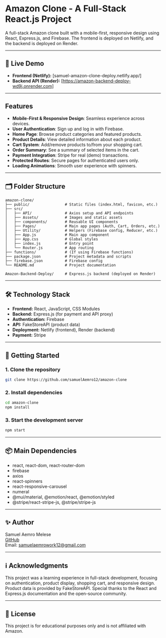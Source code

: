 # Amazon Clone - A Full-Stack React.js Project

A full-stack Amazon clone built with a mobile-first, responsive design using React, Express.js, and Firebase. The frontend is deployed on Netlify, and the backend is deployed on Render.

---

## 🚀 Live Demo
- **Frontend (Netlify):** [samuel-amazon-clone-deploy.netlify.app/]
- **Backend API (Render):** [https://amazon-backend-deploy-wd9j.onrender.com]

---

## Features
- **Mobile-First & Responsive Design**: Seamless experience across devices.
- **User Authentication**: Sign up and log in with Firebase.
- **Home Page**: Browse product categories and featured products.
- **Product Details**: View detailed information about each product.
- **Cart System**: Add/remove products to/from your shopping cart.
- **Order Summary**: See a summary of selected items in the cart.
- **Payment Integration**: Stripe for real (demo) transactions.
- **Protected Routes**: Secure pages for authenticated users only.
- **Loading Animations**: Smooth user experience with spinners.

---

## 🗂️ Folder Structure
```
amazon-clone/
├── public/                # Static files (index.html, favicon, etc.)
├── src/
│   ├── API/               # Axios setup and API endpoints
│   ├── Assets/            # Images and static assets
│   ├── components/        # Reusable UI components
│   ├── Pages/             # Main app pages (Auth, Cart, Orders, etc.)
│   ├── Utility/           # Helpers (Firebase config, Reducer, etc.)
│   ├── App.js             # Main app component
│   ├── App.css            # Global styles
│   ├── index.js           # Entry point
│   └── Router.js          # App routing
├── functions/             # (If using Firebase functions)
├── package.json           # Project metadata and scripts
├── firebase.json          # Firebase config
└── README.md              # Project documentation

Amazon-Backend-Deploy/     # Express.js backend (deployed on Render)
```

---

## 🛠️ Technology Stack
- **Frontend:** React, JavaScript, CSS Modules
- **Backend:** Express.js (for payment and API proxy)
- **Authentication:** Firebase
- **API:** FakeStoreAPI (product data)
- **Deployment:** Netlify (frontend), Render (backend)
- **Payment:** Stripe

---

## 🏁 Getting Started
### 1. Clone the repository
```bash
git clone https://github.com/samuelAemro12/amazon-clone
```
### 2. Install dependencies
```bash
cd amazon-clone
npm install
```
### 3. Start the development server
```bash
npm start
```

---

## 📦 Main Dependencies
- react, react-dom, react-router-dom
- firebase
- axios
- react-spinners
- react-responsive-carousel
- numeral
- @mui/material, @emotion/react, @emotion/styled
- @stripe/react-stripe-js, @stripe/stripe-js

---

## ✨ Author
Samuel Aemro Melese  
[GitHub](https://github.com/samuelAemro12/)  
Email: samuelaemrowork12@gmail.com

---

## ℹ️ Acknowledgments
This project was a learning experience in full-stack development, focusing on authentication, product display, shopping cart, and responsive design. Product data is provided by FakeStoreAPI. Special thanks to the React and Express.js documentation and the open-source community.

---

## 📄 License
This project is for educational purposes only and is not affiliated with Amazon.